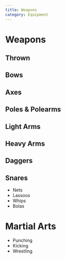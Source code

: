```yaml
---
title: Weapons
category: Equipment
---
```


# Weapons

## Thrown

## Bows

## Axes

## Poles & Polearms

## Light Arms

## Heavy Arms

## Daggers


## Snares
- Nets
- Lassoos
- Whips 
- Bolas

# Martial Arts
- Punching
- Kicking
- Wrestling
